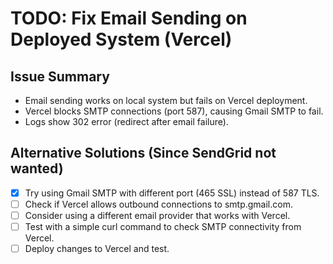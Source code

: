 # TODO: Fix Email Sending on Deployed System (Vercel)

## Issue Summary
- Email sending works on local system but fails on Vercel deployment.
- Vercel blocks SMTP connections (port 587), causing Gmail SMTP to fail.
- Logs show 302 error (redirect after email failure).

## Alternative Solutions (Since SendGrid not wanted)
- [x] Try using Gmail SMTP with different port (465 SSL) instead of 587 TLS.
- [ ] Check if Vercel allows outbound connections to smtp.gmail.com.
- [ ] Consider using a different email provider that works with Vercel.
- [ ] Test with a simple curl command to check SMTP connectivity from Vercel.
- [ ] Deploy changes to Vercel and test.
